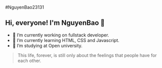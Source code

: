 #NguyenBao23131
## Hi, everyone! I'm NguyenBao 👋

* 🔭 I’m currently working on fullstack developer.
* 🌱 I’m currently learning HTML, CSS and Javascript.
* 🤔 I’m studying at Open university.


> This life, forever, is still only about the feelings that people have for each other.

